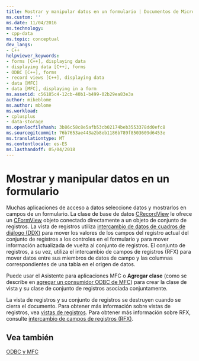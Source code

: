 ```yaml
---
title: Mostrar y manipular datos en un formulario | Documentos de Microsoft
ms.custom: ''
ms.date: 11/04/2016
ms.technology:
- cpp-data
ms.topic: conceptual
dev_langs:
- C++
helpviewer_keywords:
- forms [C++], displaying data
- displaying data [C++], forms
- ODBC [C++], forms
- record views [C++], displaying data
- data [MFC]
- data [MFC], displaying in a form
ms.assetid: c56185c4-12cb-40b1-b499-02b29ea83e3a
author: mikeblome
ms.author: mblome
ms.workload:
- cplusplus
- data-storage
ms.openlocfilehash: 3b86c58c8e5afb53cb02174beb3553378dd0efc8
ms.sourcegitcommit: 76b7653ae443a2b8eb1186b789f8503609d6453e
ms.translationtype: MT
ms.contentlocale: es-ES
ms.lasthandoff: 05/04/2018
---
```

# <a name="displaying-and-manipulating-data-in-a-form"></a>Mostrar y manipular datos en un formulario
Muchas aplicaciones de acceso a datos seleccione datos y mostrarlos en campos de un formulario. La clase de base de datos [CRecordView](../../mfc/reference/crecordview-class.md) le ofrece un [CFormView](../../mfc/reference/cformview-class.md) objeto conectado directamente a un objeto de conjunto de registros. La vista de registros utiliza [intercambio de datos de cuadros de diálogo (DDX)](../../mfc/dialog-data-exchange-and-validation.md) para mover los valores de los campos del registro actual del conjunto de registros a los controles en el formulario y para mover información actualizada de vuelta al conjunto de registros. El conjunto de registros, a su vez, utiliza el intercambio de campos de registros (RFX) para mover datos entre sus miembros de datos de campo y las columnas correspondientes de una tabla en el origen de datos.  
  
 Puede usar el Asistente para aplicaciones MFC o **Agregar clase** (como se describe en [agregar un consumidor ODBC de MFC](../../mfc/reference/adding-an-mfc-odbc-consumer.md)) para crear la clase de vista y su clase de conjunto de registros asociada conjuntamente.  
  
 La vista de registros y su conjunto de registros se destruyen cuando se cierra el documento. Para obtener más información sobre vistas de registros, vea [vistas de registros](../../data/record-views-mfc-data-access.md). Para obtener más información sobre RFX, consulte [intercambio de campos de registros (RFX)](../../data/odbc/record-field-exchange-rfx.md).  
  
## <a name="see-also"></a>Vea también  
 [ODBC y MFC](../../data/odbc/odbc-and-mfc.md)